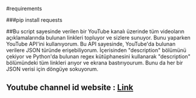 #requirements

###pip install requests



##Bu script sayesinde verilen bir YouTube kanalı üzerinde tüm videoların açıklamalarında bulunan linkleri topluyor ve sizlere sunuyor. Bunu yaparken YouTube API'ini kullanıyorum. Bu API sayesinde, YouTube'da bulunan verilere JSON türünde erişebiliyorum. İçerisinden "description" bölümünü çekiyor ve Python'da bulunan regex kütüphanesini kullanarak "description" bölümündeki tüm linkleri arıyor ve ekrana bastırıyourum. Bunu da her bir JSON verisi için döngüye sokuyorum.


## Youtube channel id website : [Link]([https://www.google.com](https://commentpicker.com/youtube-channel-id.php))



